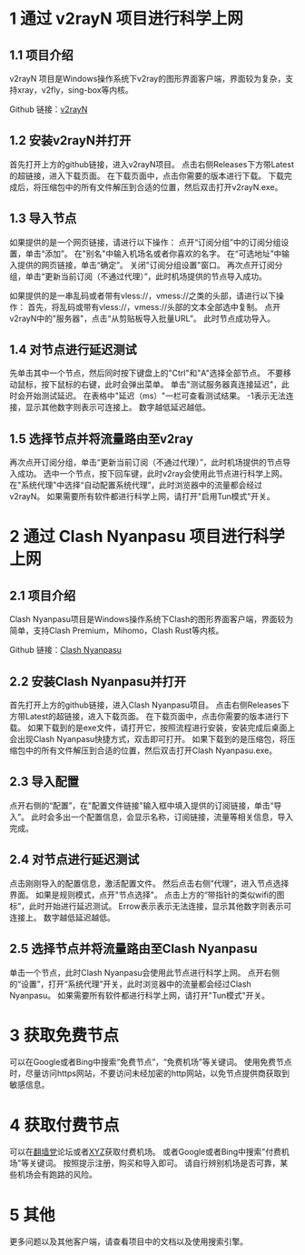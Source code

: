 # 1  通过 v2rayN 项目进行科学上网

## 1.1  项目介绍

v2rayN 项目是Windows操作系统下v2ray的图形界面客户端，界面较为复杂，支持xray，v2fly，sing-box等内核。

Github 链接：[v2rayN](https://github.com/2dust/v2rayN)

## 1.2  安装v2rayN并打开
首先打开上方的github链接，进入v2rayN项目。
点击右侧Releases下方带Latest的超链接，进入下载页面。
在下载页面中，点击你需要的版本进行下载。
下载完成后，将压缩包中的所有文件解压到合适的位置，然后双击打开v2rayN.exe。

## 1.3  导入节点
如果提供的是一个网页链接，请进行以下操作：
点开“订阅分组”中的订阅分组设置，单击“添加”。
在"别名"中输入机场名或者你喜欢的名字。
在“可选地址”中输入提供的网页链接，单击“确定”。
关闭"订阅分组设置"窗口。
再次点开订阅分组，单击“更新当前订阅（不通过代理）”，此时机场提供的节点导入成功。

如果提供的是一串乱码或者带有vless://，vmess://之类的头部，请进行以下操作：
首先，将乱码或带有vless://，vmess://头部的文本全部选中复制。
点开v2rayN中的"服务器"，点击“从剪贴板导入批量URL”。
此时节点成功导入。

## 1.4  对节点进行延迟测试
先单击其中一个节点，然后同时按下键盘上的"Ctrl"和"A"选择全部节点。
不要移动鼠标，按下鼠标的右键，此时会弹出菜单。
单击"测试服务器真连接延迟"，此时会开始测试延迟。
在表格中"延迟（ms）"一栏可查看测试结果。
-1表示无法连接，显示其他数字则表示可连接上。
数字越低延迟越低。

## 1.5  选择节点并将流量路由至v2ray
再次点开订阅分组，单击“更新当前订阅（不通过代理）”，此时机场提供的节点导入成功。
选中一个节点，按下回车键，此时v2ray会使用此节点进行科学上网。
在"系统代理"中选择“自动配置系统代理”，此时浏览器中的流量都会经过v2rayN。
如果需要所有软件都进行科学上网，请打开"启用Tun模式"开关。

# 2  通过 Clash Nyanpasu 项目进行科学上网

## 2.1  项目介绍
Clash Nyanpasu项目是Windows操作系统下Clash的图形界面客户端，界面较为简单，支持Clash Premium，Mihomo，Clash Rust等内核。

Github 链接：[Clash Nyanpasu](https://github.com/LibNyanpasu/clash-nyanpasu)

## 2.2  安装Clash Nyanpasu并打开
首先打开上方的github链接，进入Clash Nyanpasu项目。
点击右侧Releases下方带Latest的超链接，进入下载页面。
在下载页面中，点击你需要的版本进行下载。
如果下载到的是exe文件，请打开它，按照流程进行安装，安装完成后桌面上会出现Clash Nyanpasu快捷方式，双击即可打开。
如果下载到的是压缩包，将压缩包中的所有文件解压到合适的位置，然后双击打开Clash Nyanpasu.exe。

## 2.3  导入配置
点开右侧的“配置”，在"配置文件链接"输入框中填入提供的订阅链接，单击“导入”。
此时会多出一个配置信息，会显示名称，订阅链接，流量等相关信息，导入完成。

## 2.4  对节点进行延迟测试
点击刚刚导入的配置信息，激活配置文件。
然后点击右侧”代理“，进入节点选择界面。
如果是规则模式，点开"节点选择"。
点击上方的“带指针的类似wifi的图标”，此时开始进行延迟测试。
Errow表示表示无法连接，显示其他数字则表示可连接上。
数字越低延迟越低。

## 2.5  选择节点并将流量路由至Clash Nyanpasu
单击一个节点，此时Clash Nyanpasu会使用此节点进行科学上网。
点开右侧的“设置”，打开“系统代理”开关，此时浏览器中的流量都会经过Clash Nyanpasu。
如果需要所有软件都进行科学上网，请打开"Tun模式"开关。

# 3  获取免费节点
可以在Google或者Bing中搜索“免费节点”，“免费机场”等关键词。
使用免费节点时，尽量访问https网站，不要访问未经加密的http网站，以免节点提供商获取到敏感信息。

# 4 获取付费节点
可以在[翻墙党](https:/fanqiangdang.org)论坛或者[XYZ](https://9.234456.xyz/abc.html?t=567)获取付费机场。
或者Google或者Bing中搜索"付费机场"等关键词。
按照提示注册，购买和导入即可。
请自行辨别机场是否可靠，某些机场会有跑路的风险。

# 5 其他
更多问题以及其他客户端，请查看项目中的文档以及使用搜索引擎。

